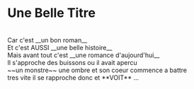 # Une Belle Titre

<br>
Car c'est __un bon roman__ <br>
Et c'est AUSSI __une belle histoire__ <br>
Mais avant tout c'est __une romance d'aujourd'hui__ <br>
Il s'approche des buissons ou il avait apercu<br>
~~un monstre~~ une ombre et son coeur commence a battre<br>
tres vite il se rapproche donc et **VOIT** ...

